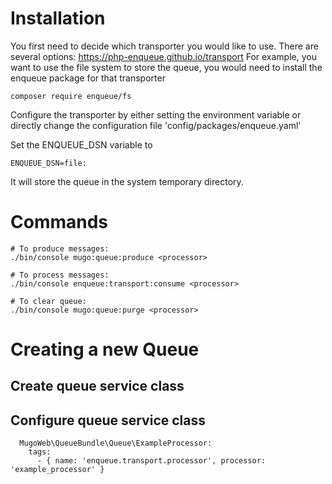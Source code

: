 Installation
=
You first need to decide which transporter you would like to use. There are several options: https://php-enqueue.github.io/transport
For example, you want to use the file system to store the queue, you would need to install the enqueue package for that transporter

```composer require enqueue/fs```

Configure the transporter by either setting the environment variable or directly change the configuration file 'config/packages/enqueue.yaml'

Set the ENQUEUE_DSN variable to 

```ENQUEUE_DSN=file:```

It will store the queue in the system temporary directory.

Commands
=
```
# To produce messages:
./bin/console mugo:queue:produce <processor>

# To process messages:
./bin/console enqueue:transport:consume <processor>

# To clear queue:
./bin/console mugo:queue:purge <processor>

```

Creating a new Queue
=

Create queue service class
--

Configure queue service class
--
```
  MugoWeb\QueueBundle\Queue\ExampleProcessor:
    tags:
      - { name: 'enqueue.transport.processor', processor: 'example_processor' }
```
